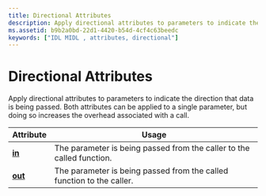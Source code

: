 ```yaml
---
title: Directional Attributes
description: Apply directional attributes to parameters to indicate the direction that data is being passed. Both attributes can be applied to a single parameter, but doing so increases the overhead associated with a call.
ms.assetid: b9b2a0bd-22d1-4420-b54d-4cf4c63beedc
keywords: ["IDL MIDL , attributes, directional"]
---
```


# Directional Attributes

Apply directional attributes to parameters to indicate the direction that data is being passed. Both attributes can be applied to a single parameter, but doing so increases the overhead associated with a call.



| Attribute              | Usage                                                                 |
|------------------------|-----------------------------------------------------------------------|
| [**in**](in.md)       | The parameter is being passed from the caller to the called function. |
| [**out**](out-idl.md) | The parameter is being passed from the called function to the caller. |



 

 

 




